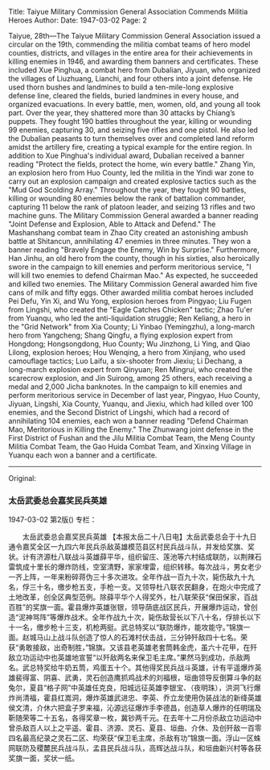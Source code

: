 Title: Taiyue Military Commission General Association Commends Militia Heroes
Author:
Date: 1947-03-02
Page: 2

Taiyue, 28th—The Taiyue Military Commission General Association issued a circular on the 19th, commending the militia combat teams of hero model counties, districts, and villages in the entire area for their achievements in killing enemies in 1946, and awarding them banners and certificates. These included Xue Pinghua, a combat hero from Dubalian, Jiyuan, who organized the villages of Liuzhuang, Lianchi, and four others into a joint defense. He used thorn bushes and landmines to build a ten-mile-long explosive defense line, cleared the fields, buried landmines in every house, and organized evacuations. In every battle, men, women, old, and young all took part. Over the year, they shattered more than 30 attacks by Chiang’s puppets. They fought 190 battles throughout the year, killing or wounding 99 enemies, capturing 30, and seizing five rifles and one pistol. He also led the Dubalian peasants to turn themselves over and completed land reform amidst the artillery fire, creating a typical example for the entire region. In addition to Xue Pinghua's individual award, Dubalian received a banner reading "Protect the fields, protect the home, win every battle." Zhang Yin, an explosion hero from Huo County, led the militia in the Yindi war zone to carry out an explosion campaign and created explosive tactics such as the "Mud God Scolding Array." Throughout the year, they fought 90 battles, killing or wounding 80 enemies below the rank of battalion commander, capturing 11 below the rank of platoon leader, and seizing 13 rifles and two machine guns. The Military Commission General awarded a banner reading "Joint Defense and Explosion, Able to Attack and Defend." The Mashanshang combat team in Zhao City created an astonishing ambush battle at Shitancun, annihilating 47 enemies in three minutes. They won a banner reading "Bravely Engage the Enemy, Win by Surprise." Furthermore, Han Jinhu, an old hero from the county, though in his sixties, also heroically swore in the campaign to kill enemies and perform meritorious service, "I will kill two enemies to defend Chairman Mao." As expected, he succeeded and killed two enemies. The Military Commission General awarded him five cans of milk and fifty eggs. Other awarded militia combat heroes included Pei Defu, Yin Xi, and Wu Yong, explosion heroes from Pingyao; Liu Fugen from Lingshi, who created the "Eagle Catches Chicken" tactic; Zhao Tu'er from Yuanqu, who led the anti-liquidation struggle; Ren Keliang, a hero in the "Grid Network" from Xia County; Li Yinbao (Yemingzhu), a long-march hero from Yangcheng; Shang Qingfu, a flying explosion expert from Hongdong; Hongsongdong, Huo County; Wu Jinzhong, Li Ying, and Qiao Lilong, explosion heroes; Hou Wenqing, a hero from Xinjiang, who used camouflage tactics; Luo Laifu, a six-shooter from Jiexiu; Li Dechang, a long-march explosion expert from Qinyuan; Ren Mingrui, who created the scarecrow explosion, and Jin Suirong, among 25 others, each receiving a medal and 2,000 Jicha banknotes. In the campaign to kill enemies and perform meritorious service in December of last year, Pingyao, Huo County, Jiyuan, Lingshi, Xia County, Yuanqu, and Jiexiu, which had killed over 100 enemies, and the Second District of Lingshi, which had a record of annihilating 104 enemies, each won a banner reading "Defend Chairman Mao, Meritorious in Killing the Enemy." The Zhunwang joint defense in the First District of Fushan and the Jilu Militia Combat Team, the Meng County Militia Combat Team, the Gao Huida Combat Team, and Xinxing Village in Yuanqu each won a banner and a certificate.



<hr /> 

Original: 


### 太岳武委总会嘉奖民兵英雄

1947-03-02
第2版()
专栏：

　　太岳武委总会嘉奖民兵英雄
    【本报太岳二十八日电】太岳武委总会于十九日通令嘉奖全区一九四六年民兵杀敌英雄模范县区村民兵战斗队，并发给奖旗、奖状。计有济源杜八联战斗英雄薛平华，组织留庄、莲池等六村结成联防，以荆辣石雷筑成十里长的爆炸防线，空室清野，家家埋雷，组织转移。每次战斗，男女老少一齐上阵，一年来粉碎蒋伪三十多次进攻。全年作战一百九十次，毙伤敌九十九名，俘三十名，缴步枪五支，手枪一支。又领导杜八联农民翻身，在炮火中完成了土地改革，创全区典型范例。除薛平华个人得奖外，杜八联荣获“保田保家，百战百胜”的奖旗一面。霍县爆炸英雄张银，领导荫底战区民兵，开展爆炸运动，曾创造“泥神骂阵”等爆炸战术。全年作战九十次，毙伤敌营长以下八十名，俘排长以下十一名，缴步枪十三支，机枪两挺。武总特奖以“联防爆炸，能攻能守。”锦旗一面。赵城马山上战斗队创造了惊人的石滩村伏击战，三分钟歼敌四十七名。荣获“勇敢接敌，出奇制胜，”锦旗。又该县老英雄老套筒韩金虎，虽六十花甲，在歼敌立功运动中也英雄地宣誓“以歼敌两名来保卫毛主席。”果然马到成功，杀敌两名。武总特奖给牛奶五筒，鸡蛋五十个。其他得奖民兵战斗英雄，计有平遥爆炸英雄裴得富、阴喜、武勇，灵石创造鹰抓鸡战术的刘福根，垣曲领导反倒算斗争的赵兔尔，夏县“格子网”中英雄任克良，阳城远征英雄李银宝、（夜明珠），洪洞飞行爆炸尚清福，霍县红嵩洞，爆炸英雄武进忠、李英、乔立龙使用伪装战法的新绛英雄侯文清，介休六把盒子罗来福，沁源远征爆炸手李德昌，创造草人爆炸的任明瑞及靳随荣等二十五名，各得奖章一枚，冀钞两千元。在去年十二月份杀敌立功运动中曾杀敌百人以上之平遥、霍县、济源、灵石、夏县、垣曲、介休、及创歼敌一百零四名最高纪录之灵石二区、均荣获“保卫毛主席，杀敌有功”锦旗一面。浮山一区蛛网联防及稷麓民兵战斗队，孟县民兵战斗队，高辉达战斗队，和垣曲新兴村等各获奖旗一面，奖状一纸。
